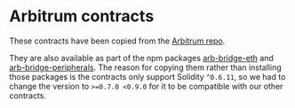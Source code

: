 # Arbitrum contracts

These contracts have been copied from the [Arbitrum repo](https://github.com/OffchainLabs/arbitrum).

They are also available as part of the npm packages [arb-bridge-eth](https://www.npmjs.com/package/arb-bridge-eth) and [arb-bridge-peripherals](https://www.npmjs.com/package/arb-bridge-peripherals). The reason for copying them rather than installing those packages is the contracts only support Solidity `^0.6.11`, so we had to change the version to `>=0.7.0 <0.9.0` for it to be compatible with our other contracts.
